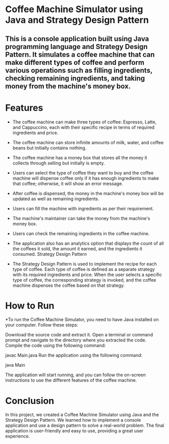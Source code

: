 # Coffee Machine Simulator using Java and Strategy Design Pattern

## This is a console application built using Java programming language and Strategy Design Pattern. It simulates a coffee machine that can make different types of coffee and perform various operations such as filling ingredients, checking remaining ingredients, and taking money from the machine's money box.

# Features
* The coffee machine can make three types of coffee: Espresso, Latte, and Cappuccino, each with their specific recipe in terms of required ingredients and price.

* The coffee machine can store infinite amounts of milk, water, and coffee beans but initially contains nothing.

* The coffee machine has a money box that stores all the money it collects through selling but initially is empty.

* Users can select the type of coffee they want to buy and the coffee machine will dispense coffee only if it has enough ingredients to make that coffee; otherwise, it will show an error message.

* After coffee is dispensed, the money in the machine's money box will be updated as well as remaining ingredients.

* Users can fill the machine with ingredients as per their requirement.

* The machine's maintainer can take the money from the machine's money box.

* Users can check the remaining ingredients in the coffee machine.


* The application also has an analytics option that displays the count of all the coffees it sold, the amount it earned, and the ingredients it consumed.
Strategy Design Pattern

* The Strategy Design Pattern is used to implement the recipe for each type of coffee. Each type of coffee is defined as a separate strategy with its required ingredients and price. When the user selects a specific type of coffee, the corresponding strategy is invoked, and the coffee machine dispenses the coffee based on that strategy.


# How to Run

*To run the Coffee Machine Simulator, you need to have Java installed on your computer. Follow these steps:

Download the source code and extract it.
Open a terminal or command prompt and navigate to the directory where you extracted the code.
Compile the code using the following command:

javac Main.java
Run the application using the following command:

java Main

The application will start running, and you can follow the on-screen instructions to use the different features of the coffee machine.

# Conclusion
In this project, we created a Coffee Machine Simulator using Java and the Strategy Design Pattern. We learned how to implement a console application and use a design pattern to solve a real-world problem. The final application is user-friendly and easy to use, providing a great user experience.
